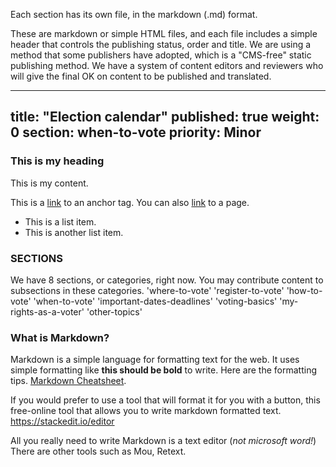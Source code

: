 Each section has its own file, in the markdown (.md) format.

These are markdown or simple HTML files, and each file includes a simple header that controls the publishing status, order and title. We are using a method that some publishers have adopted, which is a "CMS-free" static publishing method. We have a system of content editors and reviewers who will give the final OK on content to be published and translated.

---
title: "Election calendar"
published: true
weight: 0
section: when-to-vote
priority: Minor
---
### This is my heading
This is my content.

This is a [link](#how-to-vote-by-mail) to an anchor tag.
You can also [link](http://example.com/page) to a page.

* This is a list item.
* This is another list item.


### SECTIONS
We have 8 sections, or categories, right now. You may contribute content to subsections in these categories. 
      'where-to-vote' 
      'register-to-vote'
      'how-to-vote'
      'when-to-vote'
      'important-dates-deadlines'
      'voting-basics'
      'my-rights-as-a-voter'
      'other-topics'

### What is Markdown?
Markdown is a simple language for formatting text for the web. It uses simple formatting like **this should be bold** to write. Here are the formatting tips. [Markdown Cheatsheet](https://github.com/adam-p/markdown-here/wiki/Markdown-Cheatsheet).

If you would prefer to use a tool that will format it for you with a button, this free-online tool that allows you to write markdown formatted text. https://stackedit.io/editor 


All you really need to write Markdown is a text editor (*not microsoft word!*)
There are other tools such as Mou, Retext.

